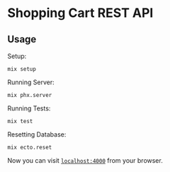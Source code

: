 # Shopping Cart REST API

## Usage

Setup:

```shell
mix setup
```

Running Server:

```shell
mix phx.server
```

Running Tests:

```shell
mix test
```

Resetting Database:

```shell
mix ecto.reset
```

Now you can visit [`localhost:4000`](http://localhost:4000) from your browser.
